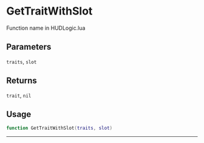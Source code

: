 # GetTraitWithSlot
Function name in HUDLogic.lua
## Parameters
`traits`, `slot`
## Returns
`trait`, `nil`
## Usage
```lua
function GetTraitWithSlot(traits, slot)
```
---
